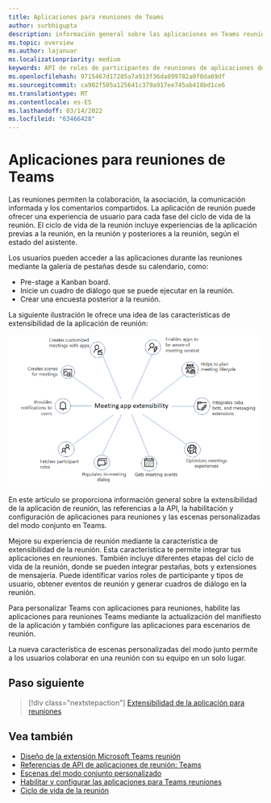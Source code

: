 ```yaml
---
title: Aplicaciones para reuniones de Teams
author: surbhigupta
description: información general sobre las aplicaciones en Teams reuniones basadas en el rol de participante y usuario
ms.topic: overview
ms.author: lajanuar
ms.localizationpriority: medium
keywords: API de roles de participantes de reuniones de aplicaciones de teams
ms.openlocfilehash: 9715467d17205a7a913f36da099782a0f0da69df
ms.sourcegitcommit: ca902f505a125641c379a917ee745ab418bd1ce6
ms.translationtype: MT
ms.contentlocale: es-ES
ms.lasthandoff: 03/14/2022
ms.locfileid: "63466428"
---
```

# <a name="apps-for-teams-meetings"></a>Aplicaciones para reuniones de Teams

Las reuniones permiten la colaboración, la asociación, la comunicación informada y los comentarios compartidos. La aplicación de reunión puede ofrecer una experiencia de usuario para cada fase del ciclo de vida de la reunión. El ciclo de vida de la reunión incluye experiencias de la aplicación previas a la reunión, en la reunión y posteriores a la reunión, según el estado del asistente.

Los usuarios pueden acceder a las aplicaciones durante las reuniones mediante la galería de pestañas desde su calendario, como:

* Pre-stage a Kanban board.
* Inicie un cuadro de diálogo que se puede ejecutar en la reunión.
* Crear una encuesta posterior a la reunión.

La siguiente ilustración le ofrece una idea de las características de extensibilidad de la aplicación de reunión:

![Extensibilidad de la aplicación para reuniones](../assets/images/apps-in-meetings/meetingappextensibility.png)

En este artículo se proporciona información general sobre la extensibilidad de la aplicación de reunión, las referencias a la API, la habilitación y configuración de aplicaciones para reuniones y las escenas personalizadas del modo conjunto en Teams.

Mejore su experiencia de reunión mediante la característica de extensibilidad de la reunión. Esta característica te permite integrar tus aplicaciones en reuniones. También incluye diferentes etapas del ciclo de vida de la reunión, donde se pueden integrar pestañas, bots y extensiones de mensajería. Puede identificar varios roles de participante y tipos de usuario, obtener eventos de reunión y generar cuadros de diálogo en la reunión.

Para personalizar Teams con aplicaciones para reuniones, habilite las aplicaciones para reuniones Teams mediante la actualización del manifiesto de la aplicación y también configure las aplicaciones para escenarios de reunión.

La nueva característica de escenas personalizadas del modo junto permite a los usuarios colaborar en una reunión con su equipo en un solo lugar.

## <a name="next-step"></a>Paso siguiente

> [!div class="nextstepaction"]
> [Extensibilidad de la aplicación para reuniones](meeting-app-extensibility.md)

## <a name="see-also"></a>Vea también

* [Diseño de la extensión Microsoft Teams reunión](~/apps-in-teams-meetings/design/designing-apps-in-meetings.md)
* [Referencias de API de aplicaciones de reunión: Teams](~/apps-in-teams-meetings/api-references.md)
* [Escenas del modo conjunto personalizado](~/apps-in-teams-meetings/teams-together-mode.md)
* [Habilitar y configurar las aplicaciones para Teams reuniones](~/apps-in-teams-meetings/enable-and-configure-your-app-for-teams-meetings.md)
* [Ciclo de vida de la reunión](meeting-app-extensibility.md#meeting-lifecycle)
